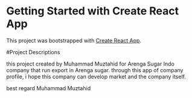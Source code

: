 # Getting Started with Create React App

This project was bootstrapped with [Create React App](https://github.com/facebook/create-react-app).

#Project Descriptions

this project created by Muhammad Muztahid for Arenga Sugar Indo company that run export in Arenga sugar.
through this app of company profile, i hope this company can develop market and the company itself.

best regard 
Muhammad Muztahid
